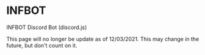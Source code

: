 # INFBOT
INFBOT Discord Bot (discord.js)

This page will no longer be update as of 12/03/2021. This may change in the future, but don't count on it.
